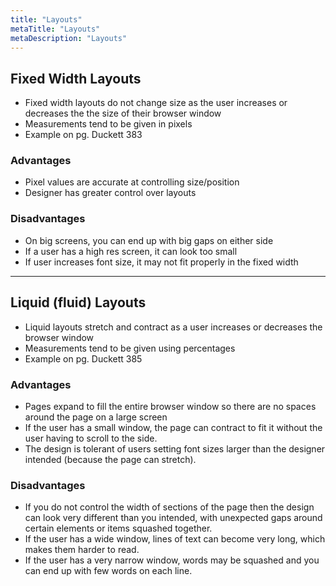 ```yaml
---
title: "Layouts"
metaTitle: "Layouts"
metaDescription: "Layouts"
---
```


## Fixed Width Layouts
- Fixed width layouts do not change size as the user increases or decreases the the size of their browser window
- Measurements tend to be given in pixels
- Example on pg. Duckett 383

### Advantages
- Pixel values are accurate at controlling size/position
- Designer has greater control over layouts

### Disadvantages
- On big screens, you can end up with big gaps on either side
- If a user has a high res screen, it can look too small
- If user increases font size, it may not fit properly in the fixed width

---

## Liquid (fluid) Layouts
- Liquid layouts stretch and contract as a user increases or decreases the browser window
- Measurements tend to be given using percentages
- Example on pg. Duckett 385

### Advantages
- Pages expand to fill the entire browser window so there are no spaces around the page on a large screen
- If the user has a small window, the page can contract to fit it without the user having to scroll to the side.
- The design is tolerant of users setting font sizes larger than the designer intended (because the page can stretch).

### Disadvantages
- If you do not control the width of sections of the page then the design can look very different than you intended, with unexpected gaps around certain elements or items squashed together.
- If the user has a wide window, lines of text can become very long, which makes them harder to read.
- If the user has a very narrow window, words may be squashed and you can end up with few words on each line.

